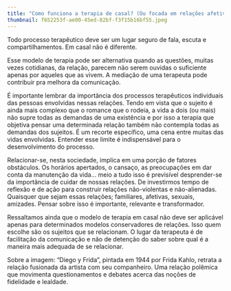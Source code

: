 ```yaml
---
title: "Como funciona a terapia de casal? (Ou focada em relações afetivas-sexuais) "
thumbnail: f652253f-ae00-45ed-82bf-f3f15b16bf55.jpeg
---
```

Todo processo terapêutico deve ser um lugar seguro de fala, escuta e compartilhamentos. Em casal não é diferente. 

Esse modelo de terapia pode ser alternativa quando as questões, muitas vezes cotidianas, da relação, parecem não serem ouvidas o suficiente apenas por aqueles que as vivem. A mediação de uma terapeuta pode contribuir pra melhora da comunicação. 

É importante lembrar da importância dos processos terapêuticos individuais das pessoas envolvidas nessas relações. Tendo em vista que o sujeito é ainda mais complexo que o romance que o rodeia, a vida a dois (ou mais) não supre todas as demandas de uma existência e por isso a terapia que objetiva pensar uma determinada relação também não contempla todas as demandas dos sujeitos. É um recorte específico, uma cena entre muitas das vidas envolvidas. Entender esse limite é indispensável para o desenvolvimento do processo. 

Relacionar-se, nesta sociedade, implica em uma porção de fatores obstáculos. Os horários apertados, o cansaço, as preocupações em dar conta da manutenção da vida... meio a tudo isso é previsível desprender-se da importância de cuidar de nossas relações. De investirmos tempo de reflexão e de ação para construir relações não-violentas e não-alienadas. Quaisquer que sejam essas relações; familiares, afetivas, sexuais, amizades. Pensar sobre isso é importante, relevante e transformador. 

Ressaltamos ainda que o modelo de terapia em casal não deve ser aplicável apenas para determinados modelos conservadores de relações. Isso quem escolhe são os sujeitos que se relacionam. O lugar da terapeuta é de facilitação da comunicação e não de detenção do saber sobre qual é a maneira mais adequada de se relacionar.

<!--StartFragment-->

Sobre a imagem: “Diego y Frida”, pintada em 1944 por Frida Kahlo, retrata a relação fusionada da artista com seu companheiro. Uma relação polêmica que movimenta questionamentos e debates acerca das noções de fidelidade e lealdade.

<!--EndFragment-->